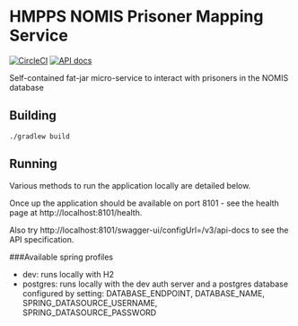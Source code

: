 # HMPPS NOMIS Prisoner Mapping Service

[![CircleCI](https://circleci.com/gh/ministryofjustice/hmpps-nomis-visits-mapping-service/tree/main.svg?style=svg)](https://circleci.com/gh/ministryofjustice/hmpps-nomis-visits-mapping-service)
[![API docs](https://img.shields.io/badge/API_docs_-view-85EA2D.svg?logo=swagger)](https://nomis-visits-mapping-dev.hmpps.service.justice.gov.uk/swagger-ui/index.html?configUrl=/v3/api-docs)

Self-contained fat-jar micro-service to interact with prisoners in the NOMIS database

## Building

```./gradlew build```

## Running

Various methods to run the application locally are detailed below.

Once up the application should be available on port 8101 - see the health page at http://localhost:8101/health.

Also try http://localhost:8101/swagger-ui/configUrl=/v3/api-docs to see the API specification.

###Available spring profiles
- dev: runs locally with H2
- postgres: runs locally with the dev auth server and a postgres database configured by setting:
  DATABASE_ENDPOINT, DATABASE_NAME, SPRING_DATASOURCE_USERNAME, SPRING_DATASOURCE_PASSWORD
